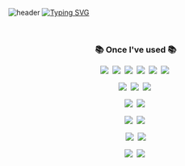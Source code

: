 ![header](https://capsule-render.vercel.app/api?color=gradient)
[![Typing SVG](https://readme-typing-svg.demolab.com?font=Alkatra&weight=600&size=30&duration=1&pause=1&center=true&color=CFB9F7&multiline=true&repeat=false&random=false&width=435&lines=Welcome+to+Seula's+GitHub!👋)](https://git.io/typing-svg)


<div align="center">
</div>
<br/>
<h3 align="center">📚 Once I've used 📚</h3>
<p align="center">
    <img src="https://img.shields.io/badge/HTML-E34F26?style=flat-square&logo=HTML5&logoColor=white"/>&nbsp 
    <img src="https://img.shields.io/badge/CSS-1572B6?style=flat-square&logo=css3&logoColor=white"/>&nbsp 
    <img src="https://img.shields.io/badge/Javascript-ffb13b?style=flat-square&logo=javascript&logoColor=white"/>&nbsp 
    <img src ="https://img.shields.io/badge/Bootstrap-7952B3?style=flat-square&logo=bootstrap&logoColor=white"/>&nbsp
    <img src="https://img.shields.io/badge/-React-61DAFB?logo=react&logoColor=white&style=flat-square"/>&nbsp
    <img src="https://img.shields.io/badge/JQuery-0769AD?style=flat-square&logo=jquery&logoColor=white"/>&nbsp
</p>
<p align="center">
    <img src="https://img.shields.io/badge/JAVA-0769AD?style=flat-square&logo=java&logoColor=white"/>&nbsp
    <img src="https://img.shields.io/badge/Spring-6DB33F?style=flat-square&logo=spring&logoColor=white"/>&nbsp 
    <img src="https://img.shields.io/badge/SpringBoot-6DB33F?style=flat-square&logo=springboot&logoColor=white"/>&nbsp  
</p>
<p align="center">
    <img src="https://img.shields.io/badge/MySQL-4479A1?style=flat-square&logo=mysql&logoColor=white"/>&nbsp  
    <img src="https://img.shields.io/badge/H2-4479A1?style=flat-square&logo=h2&logoColor=white"/>&nbsp 
</p>
<p align="center">
  <img src="https://img.shields.io/badge/Intellij IDEA-000000?style=flat-square&logo=intellijidea&logoColor=white"/>&nbsp 
  <img src="https://img.shields.io/badge/Visual%20Studio%20Code-007ACC?style=flat-square&logo=visualstudiocode&logoColor=white"/>&nbsp 
</p>
<p align="center">
  <img src="https://img.shields.io/badge/Git-F05032?style=flat-square&logo=git&logoColor=white"/>&nbsp
  <img src="https://img.shields.io/badge/GitHub-181717?style=flat-square&logo=github&logoColor=white"/>
</p>
<p align="center">
  <img src="https://img.shields.io/badge/Figma-F24E1E?style=flat-square&logo=figma&logoColor=white"/>&nbsp
  <img src="https://img.shields.io/badge/Notion-000000?style=flat-square&logo=notion&logoColor=white"/>&nbsp
</p>
<br/>  



<!--
**jeeseulah/jeeseulah** is a ✨ _special_ ✨ repository because its `README.md` (this file) appears on your GitHub profile.

Here are some ideas to get you started:

- 🔭 I’m currently working on ...
- 🌱 I’m currently learning ...
- 👯 I’m looking to collaborate on ...
- 🤔 I’m looking for help with ...
- 💬 Ask me about ...
- 📫 How to reach me: ...
- 😄 Pronouns: ...
- ⚡ Fun fact: ...
-->
